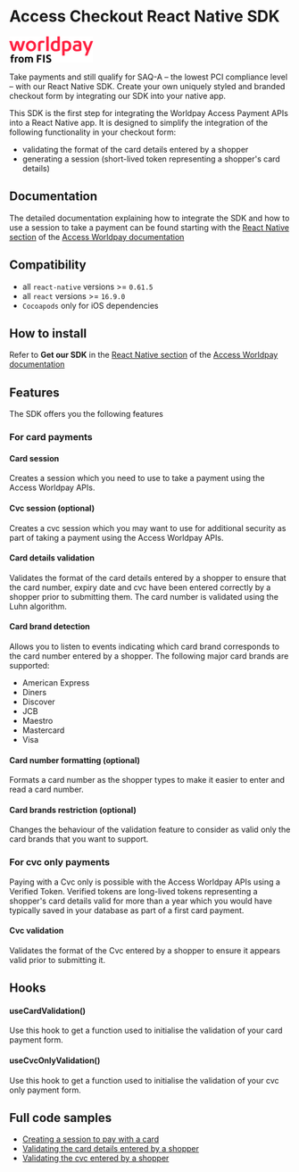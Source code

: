 # Access Checkout React Native SDK

![](./worldpay_logo.png)

Take payments and still qualify for SAQ-A – the lowest PCI compliance level – with our React Native SDK. Create your own uniquely styled and branded checkout form by integrating our SDK into your native app.

This SDK is the first step for integrating the Worldpay Access Payment APIs into a React Native app.
It is designed to simplify the integration of the following functionality in your checkout form:
- validating the format of the card details entered by a shopper 
- generating a session (short-lived token representing a shopper's card details)  

## Documentation

The detailed documentation explaining how to integrate the SDK and how to use a session to take a payment can be found starting with the [React Native section](https://developer.worldpay.com/docs/access-worldpay/checkout/react-native) of the [Access Worldpay documentation](https://developer.worldpay.com)

## Compatibility

- all `react-native` versions >= `0.61.5`
- all `react` versions >= `16.9.0`
- `Cocoapods` only for iOS dependencies

## How to install

Refer to **Get our SDK** in the [React Native section](https://developer.worldpay.com/docs/access-worldpay/checkout/react-native) of the [Access Worldpay documentation](https://developer.worldpay.com)

## Features

The SDK offers you the following features

### For card payments

#### Card session

Creates a session which you need to use to take a payment using the Access Worldpay APIs.

#### Cvc session (optional)

Creates a cvc session which you may want to use for additional security as part of taking a payment using the Access Worldpay APIs.

#### Card details validation

Validates the format of the card details entered by a shopper to ensure that the card number, expiry date and cvc have been entered correctly by a shopper prior to submitting them. The card number is validated using the Luhn algorithm.

#### Card brand detection

Allows you to listen to events indicating which card brand corresponds to the card number entered by a shopper. The following major card brands are supported:
- American Express
- Diners
- Discover
- JCB
- Maestro
- Mastercard
- Visa

#### Card number formatting (optional) 

Formats a card number as the shopper types to make it easier to enter and read a card number.

#### Card brands restriction (optional)

Changes the behaviour of the validation feature to consider as valid only the card brands that you want to support.


### For cvc only payments

Paying with a Cvc only is possible with the Access Worldpay APIs using a Verified Token. Verified tokens are long-lived tokens representing a shopper's card details valid for more than a year which you would have typically saved in your database as part of a first card payment.

#### Cvc validation

Validates the format of the Cvc entered by a shopper to ensure it appears valid prior to submitting it.

## Hooks

#### useCardValidation()

Use this hook to get a function used to initialise the validation of your card payment form.

#### useCvcOnlyValidation()

Use this hook to get a function used to initialise the validation of your cvc only payment form.


## Full code samples

- [Creating a session to pay with a card](https://developer.worldpay.com/docs/access-worldpay/checkout/react-native/card-only#full-code-sample)
- [Validating the card details entered by a shopper](https://developer.worldpay.com/docs/access-worldpay/checkout/react-native/card-validator#full-code-sample)
- [Validating the cvc entered by a shopper](https://developer.worldpay.com/docs/access-worldpay/checkout/react-native/cvc-validator#full-code-sample)
